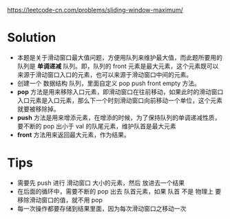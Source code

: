 https://leetcode-cn.com/problems/sliding-window-maximum/
# Solution 
* 本题是关于滑动窗口最大值问题，方便用队列来维护最大值，而此题所要用的队列是 **单调递减** 队列。即，队列的 front 元素是最大元素，这个元素既可以来源于滑动窗口入口的元素，也可以来源于滑动窗口中间的元素。
* 创建一个 数据结构 队列，里面自定义 pop push front empty 方法。
* **pop** 方法是用来移除入口元素，即滑动窗口在往前移动，如果此时的滑动窗口入口元素是入口元素，那么下一个时刻滑动窗口向前移动一个单位，这个元素就要被移除掉。
* **push** 方法是用来增添元素，在增添的时候，为了保持队列的单调递减性质，要不断的 pop 出小于 val 的队尾元素，维护队首是最大元素
* **front** 方法用来返回最大元素，作为结果。

# Tips
* 需要先 push 进行 滑动窗口 大小的元素，然后 放进去一个结果
* 在后面的循环中，需要不断的 pop 出去 队首元素，如果 队首 不是 物理上 要移除滑动窗口的值，就不用 pop
* 每一次操作都要存储到结果里面，因为每次滑动窗口之移动一次
